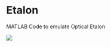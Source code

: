 # Etalon

MATLAB Code to emulate Optical Etalon

<img src="https://user-images.githubusercontent.com/30459885/42297747-907f0bd4-803c-11e8-93fc-084dbfcfff2b.png">

